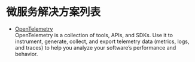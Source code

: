 # 微服务解决方案列表

- [OpenTelemetry](https://opentelemetry.io/)
  <br>OpenTelemetry is a collection of tools, APIs, and SDKs. Use it to instrument, generate, collect, and export telemetry data (metrics, logs, and traces) to help you analyze your software’s performance and behavior.